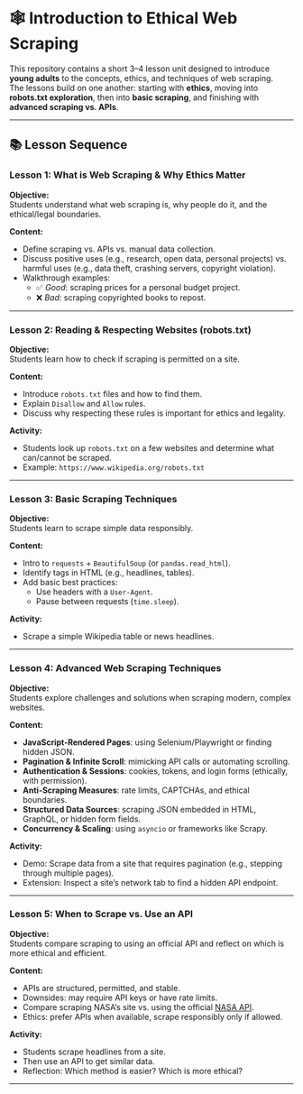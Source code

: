 # 🕸️ Introduction to Ethical Web Scraping

This repository contains a short 3–4 lesson unit designed to introduce **young adults** to the concepts, ethics, and techniques of web scraping.  
The lessons build on one another: starting with **ethics**, moving into **robots.txt exploration**, then into **basic scraping**, and finishing with **advanced scraping vs. APIs**.

---

## 📚 Lesson Sequence

### Lesson 1: What is Web Scraping & Why Ethics Matter
**Objective:**  
Students understand what web scraping is, why people do it, and the ethical/legal boundaries.

**Content:**
- Define scraping vs. APIs vs. manual data collection.
- Discuss positive uses (e.g., research, open data, personal projects) vs. harmful uses (e.g., data theft, crashing servers, copyright violation).
- Walkthrough examples:  
  - ✅ *Good*: scraping prices for a personal budget project.  
  - ❌ *Bad*: scraping copyrighted books to repost.

---

### Lesson 2: Reading & Respecting Websites (robots.txt)
**Objective:**  
Students learn how to check if scraping is permitted on a site.

**Content:**
- Introduce `robots.txt` files and how to find them.  
- Explain `Disallow` and `Allow` rules.  
- Discuss why respecting these rules is important for ethics and legality.

**Activity:**  
- Students look up `robots.txt` on a few websites and determine what can/cannot be scraped.  
- Example: `https://www.wikipedia.org/robots.txt`

---

### Lesson 3: Basic Scraping Techniques
**Objective:**  
Students learn to scrape simple data responsibly.

**Content:**
- Intro to `requests` + `BeautifulSoup` (or `pandas.read_html`).  
- Identify tags in HTML (e.g., headlines, tables).  
- Add basic best practices:  
  - Use headers with a `User-Agent`.  
  - Pause between requests (`time.sleep`).  

**Activity:**  
- Scrape a simple Wikipedia table or news headlines.  

---

### Lesson 4: Advanced Web Scraping Techniques
**Objective:**  
Students explore challenges and solutions when scraping modern, complex websites.

**Content:**
- **JavaScript-Rendered Pages**: using Selenium/Playwright or finding hidden JSON.  
- **Pagination & Infinite Scroll**: mimicking API calls or automating scrolling.  
- **Authentication & Sessions**: cookies, tokens, and login forms (ethically, with permission).  
- **Anti-Scraping Measures**: rate limits, CAPTCHAs, and ethical boundaries.  
- **Structured Data Sources**: scraping JSON embedded in HTML, GraphQL, or hidden form fields.  
- **Concurrency & Scaling**: using `asyncio` or frameworks like Scrapy.  

**Activity:**  
- Demo: Scrape data from a site that requires pagination (e.g., stepping through multiple pages).  
- Extension: Inspect a site’s network tab to find a hidden API endpoint.

---

### Lesson 5: When to Scrape vs. Use an API
**Objective:**  
Students compare scraping to using an official API and reflect on which is more ethical and efficient.

**Content:**
- APIs are structured, permitted, and stable.  
- Downsides: may require API keys or have rate limits.  
- Compare scraping NASA’s site vs. using the official [NASA API](https://api.nasa.gov/).  
- Ethics: prefer APIs when available, scrape responsibly only if allowed.

**Activity:**  
- Students scrape headlines from a site.  
- Then use an API to get similar data.  
- Reflection: Which method is easier? Which is more ethical?

---